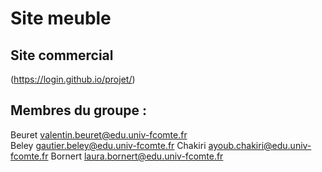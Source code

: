 # Site meuble


## Site commercial    

(https://login.github.io/projet/)

## Membres du groupe :

Beuret valentin.beuret@edu.univ-fcomte.fr  
Beley gautier.beley@edu.univ-fcomte.fr
Chakiri ayoub.chakiri@edu.univ-fcomte.fr
Bornert laura.bornert@edu.univ-fcomte.fr

